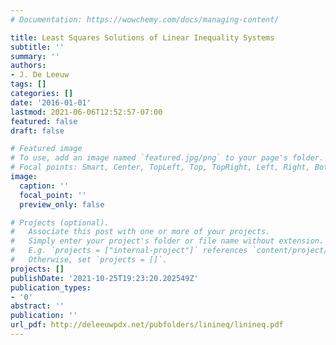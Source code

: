 ```yaml
---
# Documentation: https://wowchemy.com/docs/managing-content/

title: Least Squares Solutions of Linear Inequality Systems
subtitle: ''
summary: ''
authors:
- J. De Leeuw
tags: []
categories: []
date: '2016-01-01'
lastmod: 2021-06-06T12:52:57-07:00
featured: false
draft: false

# Featured image
# To use, add an image named `featured.jpg/png` to your page's folder.
# Focal points: Smart, Center, TopLeft, Top, TopRight, Left, Right, BottomLeft, Bottom, BottomRight.
image:
  caption: ''
  focal_point: ''
  preview_only: false

# Projects (optional).
#   Associate this post with one or more of your projects.
#   Simply enter your project's folder or file name without extension.
#   E.g. `projects = ["internal-project"]` references `content/project/deep-learning/index.md`.
#   Otherwise, set `projects = []`.
projects: []
publishDate: '2021-10-25T19:23:20.202549Z'
publication_types:
- '0'
abstract: ''
publication: ''
url_pdf: http://deleeuwpdx.net/pubfolders/linineq/linineq.pdf
---
```


